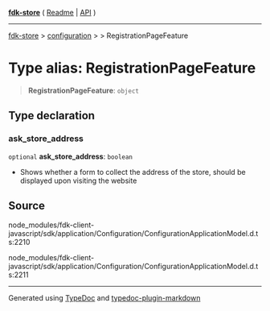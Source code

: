 [**fdk-store**](../../../README.md) ( [Readme](../../../README.md) \| [API](../../../API.md) )

---

[fdk-store](../../../API.md) > [configuration](../../README.md) > [<internal>](../README.md) > RegistrationPageFeature

# Type alias: RegistrationPageFeature

> **RegistrationPageFeature**: `object`

## Type declaration

### ask_store_address

`optional` **ask_store_address**: `boolean`

- Shows whether a form to collect the
  address of the store, should be displayed upon visiting the website

## Source

node_modules/fdk-client-javascript/sdk/application/Configuration/ConfigurationApplicationModel.d.ts:2210

node_modules/fdk-client-javascript/sdk/application/Configuration/ConfigurationApplicationModel.d.ts:2211

---

Generated using [TypeDoc](https://typedoc.org/) and [typedoc-plugin-markdown](https://www.npmjs.com/package/typedoc-plugin-markdown)
